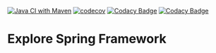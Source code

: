 [![Java CI with Maven](https://github.com/felipegutierrez/explore-spring/actions/workflows/maven.yml/badge.svg)](https://github.com/felipegutierrez/explore-spring/actions/workflows/maven.yml)
[![codecov](https://codecov.io/gh/felipegutierrez/explore-spring/branch/main/graph/badge.svg?token=GOUUP2T07P)](https://codecov.io/gh/felipegutierrez/explore-spring)
[![Codacy Badge](https://api.codacy.com/project/badge/Grade/9a331d3f2b594cdea7a1acfa78a98153)](https://app.codacy.com/gh/felipegutierrez/explore-spring?utm_source=github.com&utm_medium=referral&utm_content=felipegutierrez/explore-spring&utm_campaign=Badge_Grade_Settings)
[![Codacy Badge](https://app.codacy.com/project/badge/Coverage/06261b73b18f43038e1dc36cafa90ff4)](https://www.codacy.com/gh/felipegutierrez/explore-spring/dashboard?utm_source=github.com&amp;utm_medium=referral&amp;utm_content=felipegutierrez/explore-spring&amp;utm_campaign=Badge_Coverage)

# Explore Spring Framework
